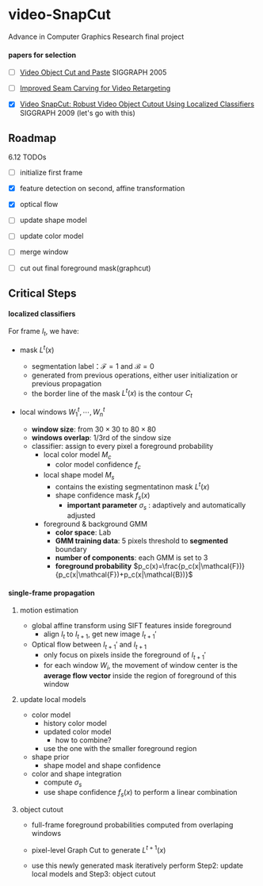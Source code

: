 # video-SnapCut
Advance in Computer Graphics Research final project

#### papers for selection

- [ ] [Video Object Cut and Paste](https://www.cs.cmu.edu/~efros/courses/AP06/Papers/li-siggraph-05.pdf) SIGGRAPH 2005

- [ ] [Improved Seam Carving for Video Retargeting](http://www.eng.tau.ac.il/~avidan/papers/vidret.pdf)

- [x] [Video SnapCut: Robust Video Object Cutout Using Localized Classifiers](http://juew.org/publication/VideoSnapCut_lr.pdf) SIGGRAPH 2009 (let's go with this)



## Roadmap

6.12 TODOs

- [ ] initialize first frame
- [x] feature detection on second, affine transformation
- [x] optical flow
- [ ] update shape model
- [ ] update color model
- [ ] merge window 
- [ ] cut out final foreground mask(graphcut)



## Critical Steps

#### localized classifiers

For frame $I_t$, we have:

* mask $L^t(x)$
  * segmentation label：$\mathcal{F}=1$ and $\mathcal{B} = 0$
  * generated from previous operations, either user initialization or previous propagation
  * the border line of the mask $L^t(x)$ is the contour $C_t$

* local windows $W_1^t, \cdots, W_n^t$
  * **window size**: from $30\times30$ to $80\times80$
  * **windows overlap**: 1/3rd of the sindow size
  * classifier: assign to every pixel a foreground probability
    * local color model $M_c$
      * color model confidence $f_c$
    * local shape model $M_s$
      * contains the existing segmentatinon mask $L^t(x)$
      * shape confidence mask $f_s(x)$
        * **important parameter** $\sigma_s$ : adaptively and automatically adjusted
    * foreground & background GMM
      * **color space**: Lab
      * **GMM training data**: 5 pixels threshold to **segmented** boundary
      * **number of components**: each GMM is set to 3
      * **foreground probability** $p_c(x)=\frac{p_c(x|\mathcal{F})}{p_c(x|\mathcal{F})+p_c(x|\mathcal{B})}$

#### single-frame propagation

1. motion estimation
   * global affine transform using SIFT features inside foreground
     * align $I_t$ to $I_{t+1}$, get new image $I_{t+1}'$
   * Optical flow between $I_{t+1}'$ and $I_{t+1}$
     * only focus on pixels inside the foreground of $I_{t+1}'$
     * for each window $W_i$, the movement of window center is the **average flow vector** inside the region of foreground of this window

2. update local models

   * color model
     * history color model
     * updated color model
       * how to combine?
     * use the one with the smaller foreground region
   * shape prior
     * shape model and shape confidence
   * color and shape integration
     * compute $\sigma_s$
     * use shape confidence $f_s(x)$ to perform a linear combination

3. object cutout

   * full-frame foreground probabilities computed from overlaping windows

   * pixel-level Graph Cut to generate $L^{t+1}(x)$

   * use this newly generated mask iteratively perform Step2: update local models and Step3: object cutout

